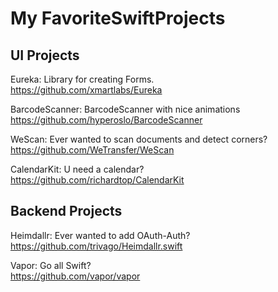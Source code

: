 # My FavoriteSwiftProjects 



## UI Projects

Eureka: Library for creating Forms.     
https://github.com/xmartlabs/Eureka

BarcodeScanner: BarcodeScanner with nice animations    
https://github.com/hyperoslo/BarcodeScanner

WeScan: Ever wanted to scan documents and detect corners?    
https://github.com/WeTransfer/WeScan

CalendarKit: U need a calendar?    
https://github.com/richardtop/CalendarKit


## Backend Projects

Heimdallr: Ever wanted to add OAuth-Auth?     
https://github.com/trivago/Heimdallr.swift

Vapor: Go all Swift?    
https://github.com/vapor/vapor



